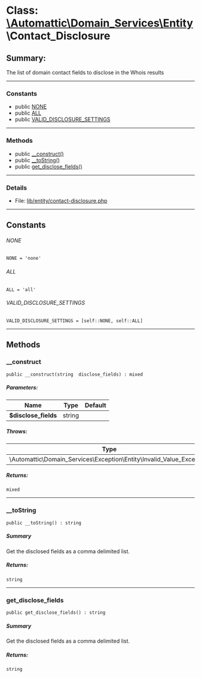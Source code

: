 # Class: [\Automattic](../namespaces/automattic.md)[\Domain_Services](../namespaces/automattic-domain-services.md)[\Entity](../namespaces/automattic-domain-services-entity.md)\Contact_Disclosure

## Summary:

The list of domain contact fields to disclose in the Whois results


---

### Constants
* public [NONE](#constant_NONE)
* public [ALL](#constant_ALL)
* public [VALID_DISCLOSURE_SETTINGS](#constant_VALID_DISCLOSURE_SETTINGS)

---

### Methods

* public [__construct()](#method___construct)
* public [__toString()](#method___toString)
* public [get_disclose_fields()](#method_get_disclose_fields)

---

### Details

* File: [lib/entity/contact-disclosure.php](../../lib/entity/contact-disclosure.php)

---

## Constants
<a id="constant_NONE"></a>
###### NONE
```
NONE = 'none'
```


<a id="constant_ALL"></a>
###### ALL
```
ALL = 'all'
```


<a id="constant_VALID_DISCLOSURE_SETTINGS"></a>
###### VALID_DISCLOSURE_SETTINGS
```
VALID_DISCLOSURE_SETTINGS = [self::NONE, self::ALL]
```



---

## Methods

<a id="method___construct"></a>
### __construct

```
public __construct(string  disclose_fields) : mixed
```

##### Parameters:

| Name | Type | Default |
|------|------|---------|
| **$disclose_fields** | string |  |

##### Throws:

| Type | Description |
|------|-------------|
| \Automattic\Domain_Services\Exception\Entity\Invalid_Value_Exception |  |

##### Returns:

```
mixed
```

---

<a id="method___toString"></a>
### __toString

```
public __toString() : string
```

##### Summary

Get the disclosed fields as a comma delimited list.

##### Returns:

```
string
```

---

<a id="method_get_disclose_fields"></a>
### get_disclose_fields

```
public get_disclose_fields() : string
```

##### Summary

Get the disclosed fields as a comma delimited list.

##### Returns:

```
string
```
